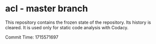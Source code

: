 # acl - master branch

This repository contains the frozen state of the repository.
Its history is cleared. It is used only for static code
analysis with Codacy.

Commit Time: 1715571697